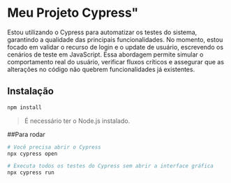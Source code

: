 # Meu Projeto Cypress" 

Estou utilizando o Cypress para automatizar os testes do sistema, garantindo a qualidade das principais funcionalidades. No momento, estou focado em validar o recurso de login e o update de usuário, escrevendo os cenários de teste em JavaScript.
Essa abordagem permite simular o comportamento real do usuário, verificar fluxos críticos e assegurar que as alterações no código não quebrem funcionalidades já existentes.

## Instalação
``` bash
npm install
```
>É necessário ter o Node.js instalado.

##Para rodar

``` bash
# Você precisa abrir o Cypress
npx cypress open

# Executa todos os testes do Cypress sem abrir a interface gráfica
npx cypress run


